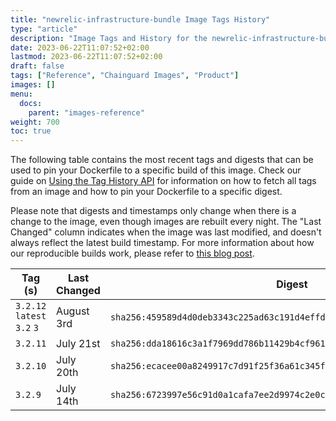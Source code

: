 ```yaml
---
title: "newrelic-infrastructure-bundle Image Tags History"
type: "article"
description: "Image Tags and History for the newrelic-infrastructure-bundle Chainguard Image"
date: 2023-06-22T11:07:52+02:00
lastmod: 2023-06-22T11:07:52+02:00
draft: false
tags: ["Reference", "Chainguard Images", "Product"]
images: []
menu:
  docs:
    parent: "images-reference"
weight: 700
toc: true
---
```


The following table contains the most recent tags and digests that can be used to pin your Dockerfile to a specific build of this image. Check our guide on [Using the Tag History API](/chainguard/chainguard-images/using-the-tag-history-api/) for information on how to fetch all tags from an image and how to pin your Dockerfile to a specific digest.

Please note that digests and timestamps only change when there is a change to the image, even though images are rebuilt every night. The "Last Changed" column indicates when the image was last modified, and doesn't always reflect the latest build timestamp. For more information about how our reproducible builds work, please refer to [this blog post](https://www.chainguard.dev/unchained/reproducing-chainguards-reproducible-image-builds).

| Tag (s)                      | Last Changed | Digest                                                                    |
|------------------------------|--------------|---------------------------------------------------------------------------|
|  `3.2.12` `latest` `3.2` `3` | August 3rd   | `sha256:459589d4d0deb3343c225ad63c191d4effd519fd64993584881903bad6370daf` |
|  `3.2.11`                    | July 21st    | `sha256:dda18616c3a1f7969dd786b11429b4cf961f03029875bbcf18730886d8a96b4f` |
|  `3.2.10`                    | July 20th    | `sha256:ecacee00a8249917c7d91f25f36a61c345fd0e4e03e5fea3eaab7a5c1d2cc33f` |
|  `3.2.9`                     | July 14th    | `sha256:6723997e56c91d0a1cafa7ee2d9974c2e0c76de8b74f30d7a10e9697f22e0195` |
